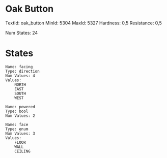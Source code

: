 # Oak Button
TextId: oak_button
MinId: 5304
MaxId: 5327
Hardness: 0,5
Resistance: 0,5

Num States: 24
# States
```
Name: facing
Type: direction
Num Values: 4
Values:
    NORTH
    EAST
    SOUTH
    WEST

Name: powered
Type: bool
Num Values: 2

Name: face
Type: enum
Num Values: 3
Values:
    FLOOR
    WALL
    CEILING
```